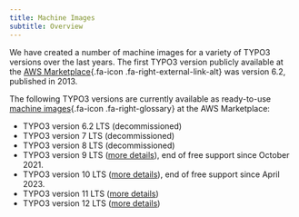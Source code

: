 ```yaml
---
title: Machine Images
subtitle: Overview
---
```


We have created a number of machine images for a variety of TYPO3 versions over the last years. The first TYPO3 version publicly available at the [AWS Marketplace](https://aws.amazon.com/marketplace/seller-profile?id=3c5e5f3c-d60e-4405-a9ca-aae8abfa3e2b){.fa-icon .fa-right-external-link-alt} was version 6.2, published in 2013.

The following TYPO3 versions are currently available as ready-to-use [machine images](../miscellaneous/glossary.md#machineimages){.fa-icon .fa-right-glossary} at the AWS Marketplace:

* <span class="strikethrough">TYPO3 version 6.2 LTS</span> (decommissioned)
* <span class="strikethrough">TYPO3 version 7 LTS</span> (decommissioned)
* <span class="strikethrough">TYPO3 version 8 LTS</span> (decommissioned)
* TYPO3 version 9 LTS ([more details](typo3v9.md)), end of free support since October 2021.
* TYPO3 version 10 LTS ([more details](typo3v10.md)), end of free support since April 2023.
* TYPO3 version 11 LTS ([more details](typo3v11.md))
* TYPO3 version 12 LTS ([more details](typo3v12.md))
